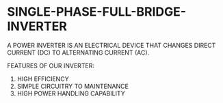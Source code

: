 # SINGLE-PHASE-FULL-BRIDGE-INVERTER
A POWER INVERTER IS AN ELECTRICAL DEVICE THAT CHANGES DIRECT CURRENT (DC) TO ALTERNATING CURRENT (AC).


FEATURES OF OUR INVERTER:
1. HIGH EFFICIENCY
2. SIMPLE CIRCUITRY TO MAINTENANCE
3. HIGH POWER HANDLING CAPABILITY

